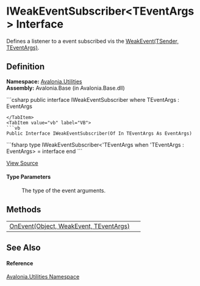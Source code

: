 # IWeakEventSubscriber&lt;TEventArgs&gt; Interface


Defines a listener to a event subscribed vis the <a href="T_Avalonia_Utilities_WeakEvent_2">WeakEvent(TSender, TEventArgs)</a>.



## Definition
**Namespace:** <a href="N_Avalonia_Utilities">Avalonia.Utilities</a>  
**Assembly:** Avalonia.Base (in Avalonia.Base.dll)

<Tabs groupId="api-code-preview">
<TabItem value="csharp" label="C#">
```csharp
public interface IWeakEventSubscriber<in TEventArgs>
where TEventArgs : EventArgs

```
</TabItem>
<TabItem value="vb" label="VB">
```vb
Public Interface IWeakEventSubscriber(Of In TEventArgs As EventArgs)
```
</TabItem>
<TabItem value="fsharp" label="F#">
```fsharp
type IWeakEventSubscriber<'TEventArgs when 'TEventArgs : EventArgs> = interface end
```
</TabItem>
</Tabs>



<a href="https://github.com/AvaloniaUI/Avalonia/tree/master/src/Avalonia.Base/Utilities/IWeakEventSubscriber.cs" title="View the source code">View Source</a>



#### Type Parameters
<dl><dt /><dd>The type of the event arguments.</dd></dl>

## Methods
<table>
<tr>
<td><a href="M_Avalonia_Utilities_IWeakEventSubscriber_1_OnEvent">OnEvent(Object, WeakEvent, TEventArgs)</a></td>
<td> </td>
</tr>
</table>

## See Also


#### Reference
<a href="N_Avalonia_Utilities">Avalonia.Utilities Namespace</a>  

